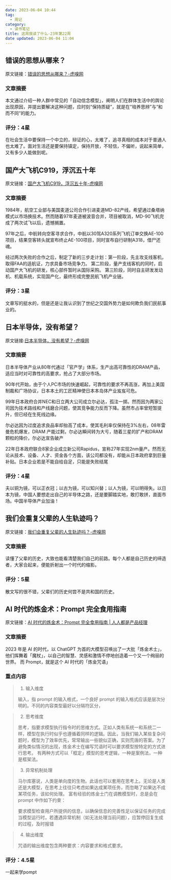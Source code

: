 ```yaml
---
date: 2023-06-04 10:44
tag:
  - 周记
category:
  - 读书笔记
title: 这周我读了什么-23年第22周
date updated: 2023-06-04 11:04
---
```


## 错误的思想从哪来？

原文链接：[错误的思想从哪来？-虎嗅网](https://www.huxiu.com/article/1609406.html?f=rss)

### 文章摘要

本文通过介绍一种人群中常见的「自动信念模型」，阐明人们在群体生活中的舆论出现原因，并提出要解决这种问题，应时刻“保持质疑”，就是在“培养思辨”与“和而不同”的能力。

### 评分：4星

在社会生活中要保持一个中立的，辩证的心，太难了，追寻真相的成本对于普通人也太难了。面对生活还是要保持镇定，保持开放，不轻信，不偏听，说起来简单，又有多少人能做到呢。

## 国产大飞机C919，浮沉五十年

原文链接：[国产大飞机C919，浮沉五十年-虎嗅网](https://www.huxiu.com/article/815007.html?f=rss)

### 文章摘要

1984年，航空工业部与美国麦道公司合作引进麦道MD-82产线，希望通过桑塔纳模式以市场换技术。然而随着97年麦道被波音合并，项目被取消，MD-90飞机完成了两次试飞以后，遗憾搁置。

97年之后，中航转向空客寻求合作，中航以30驾A320系列飞机订单交换AE-100项目，结果空客转头就宣布终止AE-100项目，同时宣布自行研制A318，借尸还魂。

经过两次失败的合作之后，制定了新的三步走计划：第一阶段，先主攻支线客机，取得FAA的适航证，力求具备市场竞争力。 第二阶段，量产支线客机的同时，启动国产大飞机的研发，核心部件暂时从国际采购。 第三阶段，同时自主研发发动机、机载系统，实现国产化，最终形成完整民航飞机产业链。

### 评分：3星

文章写的挺水的，但是还是让我认识到了世纪之交国外势力是如何欺负我们民航事业的。

## 日本半导体，没有希望？

原文链接:[日本半导体，没有希望？-虎嗅网](https://www.huxiu.com/article/1608116.html?f=rss)

### 文章摘要

日本半导体产业从80年代通过「官产学」体系，生产出高可靠性的DRAM产品，适应当时对可靠性的高要求，抢占了大部分市场。

90年代开始，由于个人PC市场的快速崛起，可靠性的要求不再高涨，再加上美国制裁和广场协议，日本本土的工匠精神使日本本岛体产业岌岌可危。

99年日本政府合并NEC和日立两大公司成立尔必达，孤注一掷。然而因为两家公司因为技术路线和产线磨合问题，使其竞争能力反而下降。虽然市占率曾短暂提升，但已经在生死线边缘。

尔必达因为过度追求良品率却抬高了成本，使其毛利率仅保持在3%左右，08年雷曼危机爆发，DRAM 产能过剩，尔必达瞬间转为大亏，随着三星的扩产和DRAM颗粒的降价，尔必达宣告破产

22年日本政府联合8家企业成立新公司Rapidus，宣称27年实现2nm量产。然而无论从技术、设备、人才、资金各个方面，该公司都没有，却能从日本政府拿到巨量补贴。日本企业若是不能自给自足，只能是失败结尾

### 评分：4星

夫以铜为镜，可以正衣冠；以古为镜，可以知兴替；以人为镜，可以明得失。以日本为镜，中国人要想走出自己的半导体之路，还是要脚踏实地，敢打敢拼，直面市场。中国半导体产业加油！

## 我们会重复父辈的人生轨迹吗？

原文链接：[我们会重复父辈的人生轨迹吗？-虎嗅网](https://www.huxiu.com/article/1602965.html?f=rss)

### 文章摘要

读懂了父辈的历史，大致也能看清楚我们自己的前路。每个人都是自己历史的缔造者，大家合起来，便能折射出一个时代的缩影。

### 评分：5星

散文写的很不错，父辈们的历史何尝不是共和国的历史。

## AI 时代的炼金术：Prompt 完全食用指南

原文链接：[AI 时代的炼金术：Prompt 完全食用指南 | 人人都是产品经理](https://www.woshipm.com/ai/5835936.html)

### 文章摘要

2023 年是 AI 的时代，以 ChatGPT 为首的大模型召唤出了一大批「炼金术士」，他们挥舞着「魔杖」，以自己的智慧、灵感和激情不停地创造着一个又一个绚丽的世界。 而 Prompt，就是这个 AI 时代的「炼金咒语」

### 重点内容

> 1. 输入维度
>
> 输入，指 prompt 的输入格式，一个良好 prompt 的输入格式应该是层次分明的。不同的内容类型最好以分隔符区分，

> 2. 思考维度
>
> 思考，指要求模型执行指令时的思维方式。正如人类有系统一和系统二一样，模型在执行时似乎也遵循着同样的逻辑。因此，当我们输入某些复杂问题时，模型为了效率优先，常常输出一些貌似正确，实则荒唐的答案。为了避免类似情况的出现，炼金术士在编写咒语时可以要求模型按特定的方式进行思考。
> 有两种方式可以「框定」模型的思考逻辑，一种是案例法，一种是框架法。

> 3. 异常机制处理
>
> 马尔库塞说，人类是单向度的生物。此话也可以套用在思考上。无论是人类还是大模型，在思考上往往只考虑如果达成某项任务，而忽略了如果达不成某项任务，该如何处理。
> 富有经验的炼金士门在调教模型时，总是会在 prompt 中作如下约束：
>
> 要求模型检查用户所提供的信息，以确保信息的完善性足以保证任务的完成
> 当模型运行时，若遭遇异常机制（如无法处理当前问题），应暂停回复生成的过程，及时报错

> 4. 输出维度
>
> 咒语的输出维度包含两种要求：内容要求和格式要求。

### 评分：4.5星

一起来学pompt